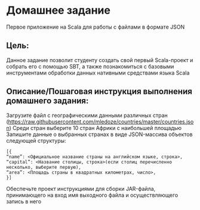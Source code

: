 # Домашнее задание
Первое приложение на Scala для работы с файлами в формате JSON
## Цель:
Данное задание позволит студенту создать свой первый Scala-проект и собрать его с помощью SBT, а также познакомиться с базовыми инструментами обработки данных нативными средствами языка Scala
## Описание/Пошаговая инструкция выполнения домашнего задания:
Загрузите файл с географическими данными различных стран (https://raw.githubusercontent.com/mledoze/countries/master/countries.json)
Среди стран выберите 10 стран Африки с наибольшей площадью
Запишите данные о выбранных странах в виде JSON-массива объектов следующей структуры:
```
[{
“name”: <Официальное название страны на английском языке, строка>,
“capital”: <Название столицы, строка>(если столиц перечисленно несколько, выберите первую),
“area”: <Площадь страны в квадратных километрах, число>,
}]
```
Обеспечьте проект инструкциями для сборки JAR-файла, принимающего на вход имя выходного файла и осуществляющего запись в него




